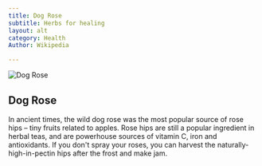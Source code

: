```yaml
---
title: Dog Rose
subtitle: Herbs for healing
layout: alt
category: Health
Author: Wikipedia

---
```


![Dog Rose]()

## Dog Rose

In ancient times, the wild dog rose was the most popular source of rose hips – tiny fruits related to apples. Rose hips are still a popular ingredient in herbal teas, and are powerhouse sources of vitamin C, iron and antioxidants. If you don't spray your roses, you can harvest the naturally-high-in-pectin hips after the frost and make jam.
